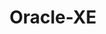 ---
title: Oracle-XE
categories:
  - database
docs:
  - id: java
    url: https://www.testcontainers.org/modules/databases/oraclexe/
    example: |
      ```
      ```
  - id: dotnet
    url: https://dotnet.testcontainers.org/modules/
    example: |
      ```
      ```
description: |
  What is this
---